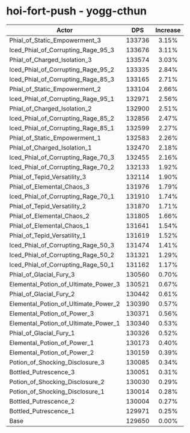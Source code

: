 # hoi-fort-push - yogg-cthun
| Actor | DPS | Increase |
|---|:---:|:---:|
|Phial_of_Static_Empowerment_3|133736|3.15%|
|Iced_Phial_of_Corrupting_Rage_95_3|133676|3.11%|
|Phial_of_Charged_Isolation_3|133574|3.03%|
|Iced_Phial_of_Corrupting_Rage_95_2|133335|2.84%|
|Iced_Phial_of_Corrupting_Rage_85_3|133165|2.71%|
|Phial_of_Static_Empowerment_2|133104|2.66%|
|Iced_Phial_of_Corrupting_Rage_95_1|132971|2.56%|
|Phial_of_Charged_Isolation_2|132900|2.51%|
|Iced_Phial_of_Corrupting_Rage_85_2|132856|2.47%|
|Iced_Phial_of_Corrupting_Rage_85_1|132599|2.27%|
|Phial_of_Static_Empowerment_1|132583|2.26%|
|Phial_of_Charged_Isolation_1|132470|2.18%|
|Iced_Phial_of_Corrupting_Rage_70_3|132455|2.16%|
|Iced_Phial_of_Corrupting_Rage_70_2|132133|1.92%|
|Phial_of_Tepid_Versatility_3|132114|1.90%|
|Phial_of_Elemental_Chaos_3|131976|1.79%|
|Iced_Phial_of_Corrupting_Rage_70_1|131910|1.74%|
|Phial_of_Tepid_Versatility_2|131870|1.71%|
|Phial_of_Elemental_Chaos_2|131805|1.66%|
|Phial_of_Elemental_Chaos_1|131641|1.54%|
|Phial_of_Tepid_Versatility_1|131619|1.52%|
|Iced_Phial_of_Corrupting_Rage_50_3|131474|1.41%|
|Iced_Phial_of_Corrupting_Rage_50_2|131321|1.29%|
|Iced_Phial_of_Corrupting_Rage_50_1|131162|1.17%|
|Phial_of_Glacial_Fury_3|130560|0.70%|
|Elemental_Potion_of_Ultimate_Power_3|130521|0.67%|
|Phial_of_Glacial_Fury_2|130442|0.61%|
|Elemental_Potion_of_Ultimate_Power_2|130390|0.57%|
|Elemental_Potion_of_Power_3|130371|0.56%|
|Elemental_Potion_of_Ultimate_Power_1|130340|0.53%|
|Phial_of_Glacial_Fury_1|130326|0.52%|
|Elemental_Potion_of_Power_1|130173|0.40%|
|Elemental_Potion_of_Power_2|130159|0.39%|
|Potion_of_Shocking_Disclosure_3|130085|0.34%|
|Bottled_Putrescence_3|130051|0.31%|
|Potion_of_Shocking_Disclosure_2|130030|0.29%|
|Potion_of_Shocking_Disclosure_1|130014|0.28%|
|Bottled_Putrescence_2|130004|0.27%|
|Bottled_Putrescence_1|129971|0.25%|
|Base|129650|0.00%|

